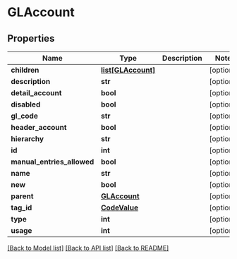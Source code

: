 # GLAccount

## Properties
Name | Type | Description | Notes
------------ | ------------- | ------------- | -------------
**children** | [**list[GLAccount]**](GLAccount.md) |  | [optional] 
**description** | **str** |  | [optional] 
**detail_account** | **bool** |  | [optional] 
**disabled** | **bool** |  | [optional] 
**gl_code** | **str** |  | [optional] 
**header_account** | **bool** |  | [optional] 
**hierarchy** | **str** |  | [optional] 
**id** | **int** |  | [optional] 
**manual_entries_allowed** | **bool** |  | [optional] 
**name** | **str** |  | [optional] 
**new** | **bool** |  | [optional] 
**parent** | [**GLAccount**](GLAccount.md) |  | [optional] 
**tag_id** | [**CodeValue**](CodeValue.md) |  | [optional] 
**type** | **int** |  | [optional] 
**usage** | **int** |  | [optional] 

[[Back to Model list]](../README.md#documentation-for-models) [[Back to API list]](../README.md#documentation-for-api-endpoints) [[Back to README]](../README.md)

